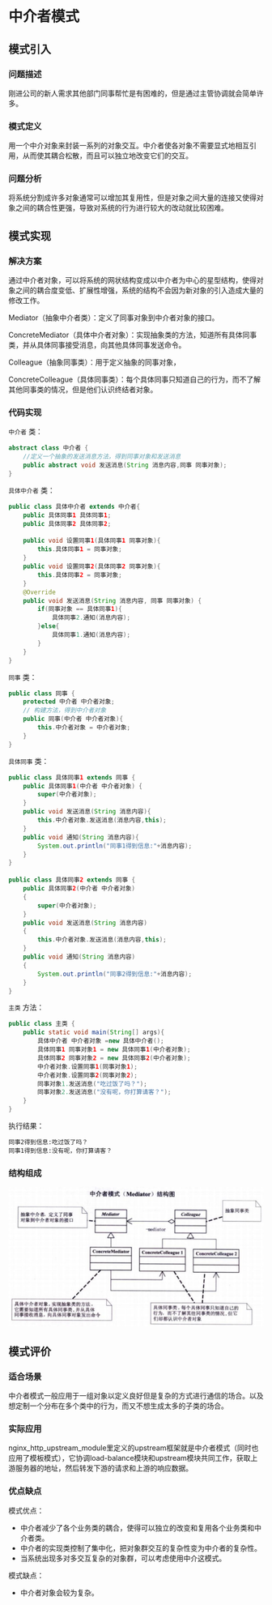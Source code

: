 # 中介者模式

## 模式引入

### 问题描述

刚进公司的新人需求其他部门同事帮忙是有困难的，但是通过主管协调就会简单许多。

### **模式定义**

用一个中介对象来封装一系列的对象交互。中介者使各对象不需要显式地相互引用，从而使其耦合松散，而且可以独立地改变它们的交互。

### 问题分析

将系统分割成许多对象通常可以增加其复用性，但是对象之间大量的连接又使得对象之间的耦合性更强，导致对系统的行为进行较大的改动就比较困难。

## 模式实现

### 解决方案

通过中介者对象，可以将系统的网状结构变成以中介者为中心的星型结构，使得对象之间的耦合度变低、扩展性增强，系统的结构不会因为新对象的引入造成大量的修改工作。

Mediator（抽象中介者类）：定义了同事对象到中介者对象的接口。

ConcreteMediator（具体中介者对象）：实现抽象类的方法，知道所有具体同事类，并从具体同事接受消息，向其他具体同事发送命令。

Colleague（抽象同事类）：用于定义抽象的同事对象，

ConcreteColleague（具体同事类）：每个具体同事只知道自己的行为，而不了解其他同事类的情况，但是他们认识终结者对象。

### 代码实现

`中介者` 类：

```java
abstract class 中介者 {
    //定义一个抽象的发送消息方法，得到同事对象和发送消息
    public abstract void 发送消息(String 消息内容,同事 同事对象);
}
```

`具体中介者` 类：

```java
public class 具体中介者 extends 中介者{
    public 具体同事1 具体同事1;
    public 具体同事2 具体同事2;

    public void 设置同事1(具体同事1 同事对象){
        this.具体同事1 = 同事对象;
    }
    public void 设置同事2(具体同事2 同事对象){
        this.具体同事2 = 同事对象;
    }
    @Override
    public void 发送消息(String 消息内容, 同事 同事对象) {
        if(同事对象 == 具体同事1){
            具体同事2.通知(消息内容);
        }else{
            具体同事1.通知(消息内容);
        }
    }
}
```

`同事` 类：

```java
public class 同事 {
    protected 中介者 中介者对象;
    // 构建方法，得到中介者对象
    public 同事(中介者 中介者对象){
        this.中介者对象 = 中介者对象;
    }
}
```

`具体同事` 类：

```java
public class 具体同事1 extends 同事 {
    public 具体同事1(中介者 中介者对象) {
        super(中介者对象);
    }
    public void 发送消息(String 消息内容){
        this.中介者对象.发送消息(消息内容,this);
    }
    public void 通知(String 消息内容){
        System.out.println("同事1得到信息:"+消息内容);
    }
}

public class 具体同事2 extends 同事 {
    public 具体同事2(中介者 中介者对象)
    {
        super(中介者对象);
    }
    public void 发送消息(String 消息内容)
    {
        this.中介者对象.发送消息(消息内容,this);
    }
    public void 通知(String 消息内容)
    {
        System.out.println("同事2得到信息:"+消息内容);
    }
}
```

`主类` 方法：

```java
public class 主类 {
    public static void main(String[] args){
        具体中介者 中介者对象 =new 具体中介者();
        具体同事1 同事对象1 = new 具体同事1(中介者对象);
        具体同事2 同事对象2 = new 具体同事2(中介者对象);
        中介者对象.设置同事1(同事对象1);
        中介者对象.设置同事2(同事对象2);
        同事对象1.发送消息("吃过饭了吗？");
        同事对象2.发送消息("没有呢，你打算请客？");
    }
}
```

执行结果：

```bash
同事2得到信息:吃过饭了吗？
同事1得到信息:没有呢，你打算请客？
```

### 结构组成

![image-20221017164911912](img/mediator/mediator.JPG)

## 模式评价

### 适合场景

中介者模式一般应用于一组对象以定义良好但是复杂的方式进行通信的场合。以及想定制一个分布在多个类中的行为，而又不想生成太多的子类的场合。

### 实际应用

nginx_http_upstream_module里定义的upstream框架就是中介者模式（同时也应用了模板模式），它协调load-balance模块和upstream模块共同工作，获取上游服务器的地址，然后转发下游的请求和上游的响应数据。

### 优点缺点

模式优点：

- 中介者减少了各个业务类的耦合，使得可以独立的改变和复用各个业务类和中介者类。
- 中介者的实现类控制了集中化，把对象群交互的复杂性变为中介者的复杂性。
- 当系统出现多对多交互复杂的对象群，可以考虑使用中介这模式。

模式缺点：

- 中介者对象会较为复杂。